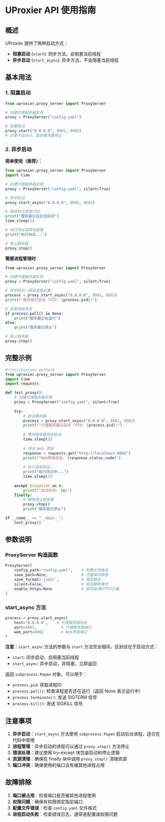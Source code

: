 # UProxier API 使用指南

## 概述

UProxier 提供了两种启动方式：
- **阻塞启动** (`start`): 同步方法，会阻塞当前线程
- **异步启动** (`start_async`): 异步方法，不会阻塞当前线程

## 基本用法

### 1. 阻塞启动

```python
from uproxier.proxy_server import ProxyServer

# 创建代理服务器实例
proxy = ProxyServer("config.yaml")

# 阻塞启动
proxy.start("0.0.0.0", 8001, 8002)
# 这里不会执行，直到服务器停止
```

### 2. 异步启动

**简单使用（推荐）**：
```python
from uproxier.proxy_server import ProxyServer
import time

# 创建代理服务器实例
proxy = ProxyServer("config.yaml", silent=True)

# 异步启动
proxy.start_async("0.0.0.0", 8001, 8002)

# 继续执行其他代码
print("服务器已在后台启动")
time.sleep(1)

# 执行测试或其他逻辑
print("执行测试...")

# 停止服务器
proxy.stop()
```

**需要进程管理时**：
```python
from uproxier.proxy_server import ProxyServer

# 创建代理服务器实例
proxy = ProxyServer("config.yaml", silent=True)

# 异步启动（保存进程对象）
process = proxy.start_async("0.0.0.0", 8001, 8002)
print(f"服务器已启动 (PID: {process.pid})")

# 检查进程状态
if process.poll() is None:
    print("服务器正在运行")
else:
    print("服务器已停止")

# 停止服务器
proxy.stop()
```

## 完整示例

```python
#!/usr/bin/env python3
from uproxier.proxy_server import ProxyServer
import time
import requests

def test_proxy():
    # 创建代理服务器实例
    proxy = ProxyServer("config.yaml", silent=True)
    
    try:
        # 启动服务器
        process = proxy.start_async("0.0.0.0", 8001, 8002)
        print(f"代理服务器已启动 (PID: {process.pid})")
        
        # 等待服务器完全启动
        time.sleep(2)
        
        # 测试 Web 界面
        response = requests.get("http://localhost:8002")
        print(f"Web界面状态: {response.status_code}")
        
        # 执行其他测试...
        print("执行测试中...")
        time.sleep(1)
        
    except Exception as e:
        print(f"测试失败: {e}")
    finally:
        # 确保停止服务器
        proxy.stop()
        print("服务器已停止")

if __name__ == "__main__":
    test_proxy()
```

## 参数说明

### ProxyServer 构造函数

```python
ProxyServer(
    config_path="config.yaml",    # 配置文件路径
    save_path=None,               # 流量保存路径
    save_format='jsonl',          # 保存格式
    silent=False,                 # 是否静默模式
    enable_https=None             # 是否启用HTTPS拦截
)
```

### start_async 方法

```python
process = proxy.start_async(
    host="0.0.0.0",    # 代理服务器地址
    port=8001,           # 代理服务器端口
    web_port=8002        # Web界面端口
)
```

**注意**：`start_async` 方法的参数与 `start` 方法完全相同，区别仅在于启动方式：
- `start`: 同步启动，会阻塞当前线程
- `start_async`: 异步启动，非阻塞，立即返回

返回 `subprocess.Popen` 对象，可以用于：
- `process.pid`: 获取进程ID
- `process.poll()`: 检查进程是否还在运行（返回 None 表示运行中）
- `process.terminate()`: 发送 SIGTERM 信号
- `process.kill()`: 发送 SIGKILL 信号

## 注意事项

1. **异步启动**：`start_async` 方法使用 `subprocess.Popen` 启动后台进程，适合在代码中使用
2. **进程管理**：异步启动的进程可以通过 `proxy.stop()` 方法停止
3. **错误处理**：建议使用 try-except 块包装启动和停止逻辑
4. **资源清理**：确保在 finally 块中调用 `proxy.stop()` 清理资源
5. **端口冲突**：确保使用的端口没有被其他进程占用


## 故障排除

1. **端口被占用**：检查端口是否被其他进程使用
2. **权限问题**：确保有权限绑定指定端口
3. **配置文件错误**：检查 `config.yaml` 文件格式
4. **进程启动失败**：检查错误日志，通常是配置或权限问题
